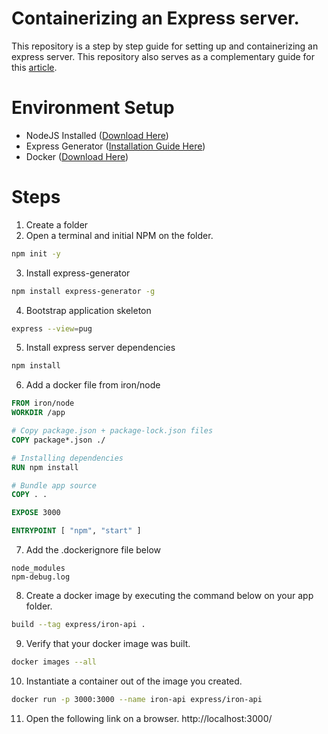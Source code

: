 # Containerizing an Express server.
This repository is a step by step guide for setting up and containerizing an express server. This repository also serves as a complementary guide for this [article](https://pogsdotnet.blogspot.com/2018/08/10-steps-to-setup-and-containerize.html).

# Environment Setup

- NodeJS Installed ([Download Here](https://nodejs.org/en/download/))
- Express Generator ([Installation Guide Here](https://expressjs.com/en/starter/generator.html))
- Docker ([Download Here](https://www.docker.com/get-started))

# Steps
1. Create a folder
2. Open a terminal and initial NPM on the folder.

```sh
npm init -y
```

3. Install express-generator

```sh
npm install express-generator -g
```

4. Bootstrap application skeleton

```sh
express --view=pug
```

5. Install express server dependencies

```sh
npm install
```

6. Add a docker file from iron/node

```dockerfile
FROM iron/node
WORKDIR /app

# Copy package.json + package-lock.json files
COPY package*.json ./

# Installing dependencies
RUN npm install

# Bundle app source
COPY . .

EXPOSE 3000

ENTRYPOINT [ "npm", "start" ]
```

7. Add the .dockerignore file below

```.dockerignore
node_modules
npm-debug.log
```

8. Create a docker image by executing the command below on your app folder.

```sh
build --tag express/iron-api .
```

9. Verify that your docker image was built.

```sh
docker images --all
```

10. Instantiate a container out of the image you created.

```sh
docker run -p 3000:3000 --name iron-api express/iron-api
```

11. Open the following link on a browser. http://localhost:3000/
